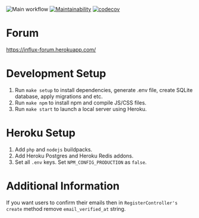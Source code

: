 ![Main workflow](https://github.com/InfluxOW/laracasts-project-3/workflows/Main%20workflow/badge.svg?branch=master)
[![Maintainability](https://api.codeclimate.com/v1/badges/a9017db863a4cdeec91f/maintainability)](https://codeclimate.com/github/InfluxOW/laracasts-project-3/maintainability)
[![codecov](https://codecov.io/gh/InfluxOW/laracasts-project-3/branch/master/graph/badge.svg)](https://codecov.io/gh/InfluxOW/laracasts-project-3)


# Forum
https://influx-forum.herokuapp.com/

# Development Setup
1. Run `make setup` to install dependencies, generate .env file, create SQLite database, apply migrations and etc.
2. Run `make npm` to install npm and compile JS/CSS files.
3. Run `make start` to launch a local server using Heroku.
# Heroku Setup
1. Add `php` and `nodejs` buildpacks.
2. Add Heroku Postgres and Heroku Redis addons.
3. Set all `.env` keys. Set `NPM_CONFIG_PRODUCTION` as `false`.
# Additional Information
If you want users to confirm their emails then in `RegisterController's` `create` method remove `email_verified_at` string. 
